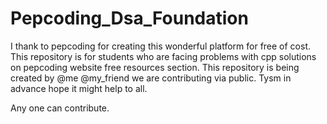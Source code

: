 # Pepcoding_Dsa_Foundation 

I thank to pepcoding for creating this wonderful platform for free of cost.
This repository is for students who are facing problems with cpp solutions on pepcoding website free resources section.
This repository is being created by @me @my_friend we are contributing via public.
Tysm in advance hope it might help to all.

Any one can contribute.
